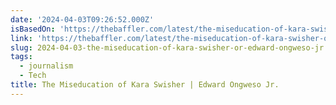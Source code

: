```yaml
---
date: '2024-04-03T09:26:52.000Z'
isBasedOn: 'https://thebaffler.com/latest/the-miseducation-of-kara-swisher-ongweso'
link: 'https://thebaffler.com/latest/the-miseducation-of-kara-swisher-ongweso'
slug: 2024-04-03-the-miseducation-of-kara-swisher-or-edward-ongweso-jr
tags:
  - journalism
  - Tech
title: The Miseducation of Kara Swisher | Edward Ongweso Jr.
---
```


